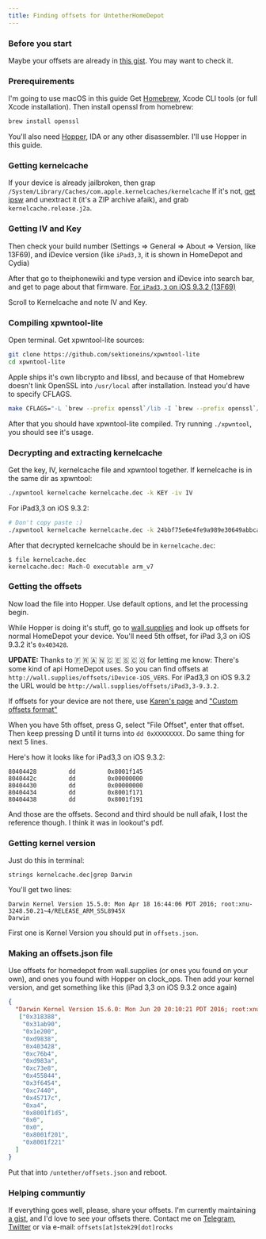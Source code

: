 ```yaml
---
title: Finding offsets for UntetherHomeDepot
---
```


### Before you start
Maybe your offsets are already in [this gist](https://gist.github.com/stek29/52b14b851089895fa66fde383d1bdbe5). You may want to check it.

### Prerequirements
I'm going to use macOS in this guide
Get [Homebrew](https://brew.sh), Xcode CLI tools (or full Xcode installation).
Then install openssl from homebrew:

```sh
brew install openssl
```

You'll also need [Hopper](https://www.hopperapp.com/), IDA or any other disassembler. I'll use Hopper in this guide.

### Getting kernelcache
If your device is already jailbroken, then grap `/System/Library/Caches/com.apple.kernelcaches/kernelcache`
If it's not, [get ipsw](https://ipsw.me/) and unextract it (it's a ZIP archive afaik), and grab `kernelcache.release.j2a`.

### Getting IV and Key
Then check your build number (Settings => General => About => Version, like 13F69), and iDevice version (like `iPad3,3`, it is shown in HomeDepot and Cydia)

After that go to theiphonewiki and type version and iDevice into search bar, and get to page about that firmware.
[For `iPad3,3` on iOS 9.3.2 (13F69)](https://www.theiphonewiki.com/wiki/Frisco_13F69_(iPad3,3))

Scroll to Kernelcache and note IV and Key.

### Compiling xpwntool-lite
Open terminal. Get xpwntool-lite sources:

```sh
git clone https://github.com/sektioneins/xpwntool-lite
cd xpwntool-lite
```

Apple ships it's own libcrypto and libssl, and because of that Homebrew doesn't link OpenSSL into `/usr/local` after installation. Instead you'd have to specify CFLAGS.

```sh
make CFLAGS="-L `brew --prefix openssl`/lib -I `brew --prefix openssl`/include"
```

After that you should have xpwntool-lite compiled. Try running `./xpwntool`, you should see it's usage.

### Decrypting and extracting kernelcache
Get the key, IV, kernelcache file and xpwntool together.
If kernelcache is in the same dir as xpwntool:

```sh
./xpwntool kernelcache kernelcache.dec -k KEY -iv IV
```

For iPad3,3 on iOS 9.3.2:

```sh
# Don't copy paste :)
./xpwntool kernelcache kernelcache.dec -k 24bbf75e6e4fe9a989e30649abbcab6dacb0b669f95574cd44d9ef0264d9d85d -iv f920a49fc62c38a8a373fce65f060170
```

After that decrypted kernelcache should be in `kernelcache.dec`:

```
$ file kernelcache.dec
kernelcache.dec: Mach-O executable arm_v7
```

### Getting the offsets
Now load the file into Hopper. Use default options, and let the processing begin. 

While Hopper is doing it's stuff, go to [wall.supplies](http://wall.supplies/offsets.html) and look up offsets for normal HomeDepot your device.
You'll need 5th offset, for iPad 3,3 on iOS 9.3.2 it's `0x403428`.

**UPDATE:** Thanks to 🇫 🇷 🇦 🇳 🇨 🇪 🇸 🇨 🇴 for letting me know: There's some kind of api HomeDepot uses. So you can find offsets at `http://wall.supplies/offsets/iDevice-iOS_VERS`. For iPad3,3 on iOS 9.3.2 the URL would be `http://wall.supplies/offsets/iPad3,3-9.3.2`.

If offsets for your device are not there, use [Karen's page](https://angelxwind.net/?page/trident-address-tutorial) and ["Custom offsets format"](http://wall.supplies/offsets.html)

When you have 5th offset, press G, select "File Offset", enter that offset.
Then keep pressing D until it turns into `dd 0xXXXXXXXX`. Do same thing for next 5 lines.

Here's how it looks like for iPad3,3 on iOS 9.3.2:

```
80404428         dd         0x8001f145
8040442c         dd         0x00000000
80404430         dd         0x00000000
80404434         dd         0x8001f171
80404438         dd         0x8001f191
```

And those are the offsets.
Second and third should be null afaik, I lost the reference though. I think it was in lookout's pdf.

### Getting kernel version
Just do this in terminal:

```
strings kernelcache.dec|grep Darwin
```

You'll get two lines:
```
Darwin Kernel Version 15.5.0: Mon Apr 18 16:44:06 PDT 2016; root:xnu-3248.50.21~4/RELEASE_ARM_S5L8945X
Darwin
```

First one is Kernel Version you should put in `offsets.json`.

### Making an offsets.json file
Use offsets for homedepot from wall.supplies (or ones you found on your own), and ones you found with Hopper on clock_ops.
Then add your kernel version, and get something like this (iPad 3,3 on iOS 9.3.2 once again)

```json
{
  "Darwin Kernel Version 15.6.0: Mon Jun 20 20:10:21 PDT 2016; root:xnu-3248.60.9~1/RELEASE_ARM_S5L8940X":
   ["0x318388",
    "0x31ab90",
    "0x1e200",
    "0xd9838",
    "0x403428",
    "0xc76b4",
    "0xd983a",
    "0xc73e8",
    "0x455844",
    "0x3f6454",
    "0xc7440",
    "0x45717c",
    "0xa4",
    "0x8001f1d5",
    "0x0",
    "0x0",
    "0x8001f201",
    "0x8001f221"
  ]
}
```

Put that into `/untether/offsets.json` and reboot.

### Helping communtiy
If everything goes well, please, share your offsets. 
I'm currently maintaining [a gist](https://gist.github.com/stek29/52b14b851089895fa66fde383d1bdbe5), and I'd love to see your offsets there.
Contact me on [Telegram](https://t.me/stek29), [Twitter](https://twitter.com/stek29) or via e-mail: `offsets[at]stek29[dot]rocks`
